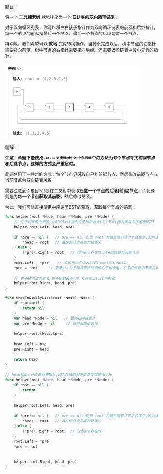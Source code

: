 题目：

将一个 **二叉搜索树** 就地转化为一个 **已排序的双向循环链表** 。

对于双向循环列表，你可以将左右孩子指针作为双向循环链表的前驱和后继指针，第一个节点的前驱是最后一个节点，最后一个节点的后继是第一个节点。

特别地，我们希望可以 **就地** 完成转换操作。当转化完成以后，树中节点的左指针需要指向前驱，树中节点的右指针需要指向后继。还需要返回链表中最小元素的指针。

<img src="426.将二叉搜索树变成排序的双向循环链表.assets/image-20230903160708820.png" alt="image-20230903160708820" style="zoom:50%;" />

题解：

**注意：此题不能使用`285.二叉搜索树中的中序后继`中的方法为每个节点寻找前驱节点和后继节点，这样的方式会严重超时。**

此题使用了一种新的方式：每个节点只获取自己的前驱节点，然后修改前驱节点与当前节点为双向链表关系。

需要注意到：题目`285`是在二叉树中获取**任意一个节点的后继(前驱)节点**，而此题则是为**每一个节点获取其前驱**，然后修改关系。

为此，我们可以直接使用中序遍历BST的获取，获取每个节点的前驱：

```go
func helper(root *Node, head **Node, pre **Node) {
    // 左子树修改为链表,此时的last指向左子树的最大(右)节点(因为采取中序遍历BST)
    helper(root.Left, head, pre)

    if *pre == nil {   // pre == nil 仅当 root 为最左侧节点时才会发生,因为该节点没有前驱
        *head = root   // 最左侧节点将成为链表头
    } else {
        (*pre).Right = root   // 仅当pre存在时,pre的后继为当前节点
    }
    root.Left = *pre	// 设置当前节点的前驱为pre(可以为nil)
    *pre = root		// 更新pre为子树根节点提供给右子树使用，右子树的最小节点会以此为前驱

	// 右子树修改为链表,右子树的最小(左)节点会以last为前驱
    helper(root.Right, head, pre) 
}
```

```go
func treeToDoublyList(root *Node) *Node {
    if root==nil {
        return nil
    }
    var head *Node = nil   // 最终指向链表头
    var pre *Node = nil     // 最终指向链表尾

    helper(root,&head,&pre)

    head.Left = pre
    pre.Right = head
    
    return head
}

// head和pre必须是双重指针,因为存储的对象值类型就是*Node
func helper(root *Node, head **Node, pre **Node) {
    if root == nil {
        return
    }

    helper(root.Left, head, pre)

    if *pre == nil {   // pre == nil 仅当 root 为最左侧节点时才会发生,因为该节点没有前驱
        *head = root   // 最左侧节点将成为链表头
    } else {
        (*pre).Right = root   // 仅当pre存在时
    }
    root.Left = *pre
    *pre = root


    helper(root.Right, head, pre)   
}
```

